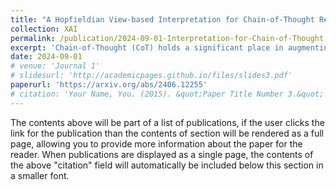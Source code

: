 ```yaml
---
title: "A Hopfieldian View-based Interpretation for Chain-of-Thought Reasoning"
collection: XAI
permalink: /publication/2024-09-01-Interpretation-for-Chain-of-Thought
excerpt: 'Chain-of-Thought (CoT) holds a significant place in augmenting the reasoning performance for large language models (LLMs). While some studies focus on improving CoT accuracy through methods like retrieval enhancement, yet a rigorous explanation for why CoT achieves such success remains unclear. In this paper, we analyze CoT methods under two different settings by asking the following questions: (1) For zero-shot CoT, why does prompting the model with "let's think step by step" significantly impact its outputs? (2) For few-shot CoT, why does providing examples before questioning the model could substantially improve its reasoning ability? To answer these questions, we conduct a top-down explainable analysis from the Hopfieldian view and propose a Read-and-Control approach for controlling the accuracy of CoT. Through extensive experiments on seven datasets for three different tasks, we demonstrate that our framework can decipher the inner workings of CoT, provide reasoning error localization, and control to come up with the correct reasoning path.'
date: 2024-09-01
# venue: 'Journal 1'
# slidesurl: 'http://academicpages.github.io/files/slides3.pdf'
paperurl: 'https://arxiv.org/abs/2406.12255'
# citation: 'Your Name, You. (2015). &quot;Paper Title Number 3.&quot; <i>Journal 1</i>. 1(3).'
---
```


The contents above will be part of a list of publications, if the user clicks the link for the publication than the contents of section will be rendered as a full page, allowing you to provide more information about the paper for the reader. When publications are displayed as a single page, the contents of the above "citation" field will automatically be included below this section in a smaller font.